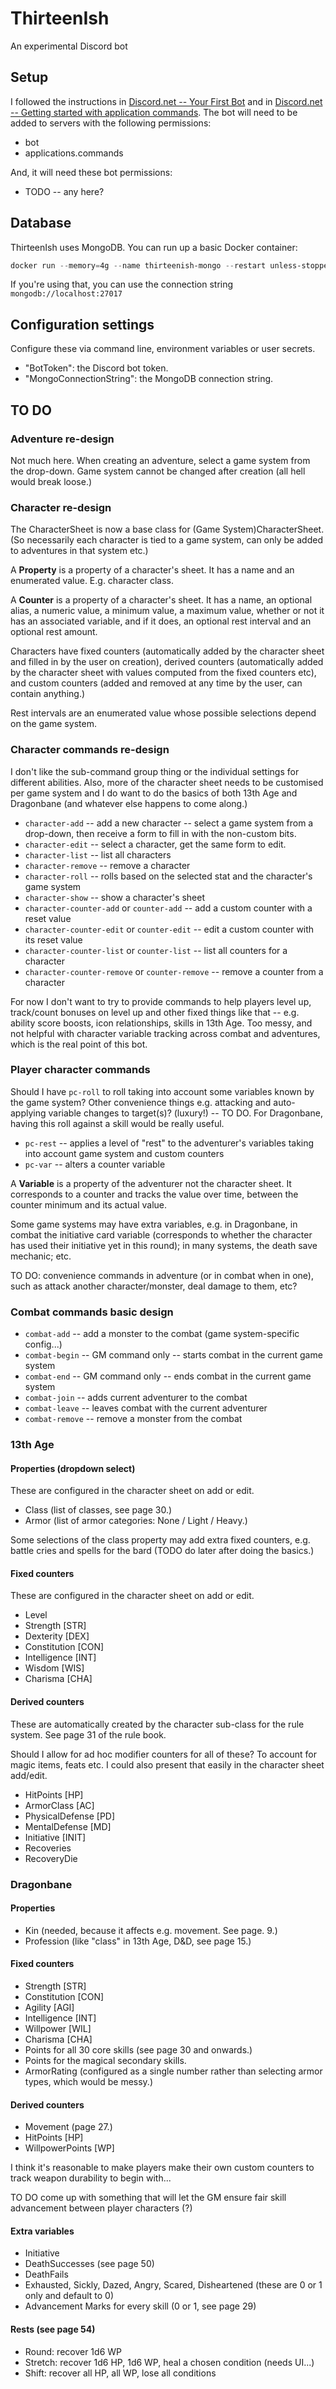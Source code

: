 # ThirteenIsh

An experimental Discord bot

## Setup

I followed the instructions in [Discord.net -- Your First Bot](https://discordnet.dev/guides/getting_started/first-bot.html) and in [Discord.net -- Getting started with application commands](https://discordnet.dev/guides/int_basics/application-commands/intro.html). The bot will need to be added to servers with the following permissions:

* bot
* applications.commands

And, it will need these bot permissions:

* TODO -- any here?

## Database

ThirteenIsh uses MongoDB. You can run up a basic Docker container:

```powershell
docker run --memory=4g --name thirteenish-mongo --restart unless-stopped -d -p 27017:27017 -v thirteenish-mongo-data:/data/db mongo:5
```

If you're using that, you can use the connection string `mongodb://localhost:27017`

## Configuration settings

Configure these via command line, environment variables or user secrets.

* "BotToken": the Discord bot token.
* "MongoConnectionString": the MongoDB connection string.

## TO DO

### Adventure re-design

Not much here. When creating an adventure, select a game system from the drop-down. Game system cannot be changed after creation (all hell would break loose.)

### Character re-design

The CharacterSheet is now a base class for (Game System)CharacterSheet. (So necessarily each character is tied to a game system, can only be added to adventures in that system etc.)

A **Property** is a property of a character's sheet. It has a name and an enumerated value. E.g. character class.

A **Counter** is a property of a character's sheet. It has a name, an optional alias, a numeric value, a minimum value, a maximum value, whether or not it has an associated variable, and if it does, an optional rest interval and an optional rest amount.

Characters have fixed counters (automatically added by the character sheet and filled in by the user on creation), derived counters (automatically added by the character sheet with values computed from the fixed counters etc), and custom counters (added and removed at any time by the user, can contain anything.)

Rest intervals are an enumerated value whose possible selections depend on the game system.

### Character commands re-design

I don't like the sub-command group thing or the individual settings for different abilities. Also, more of the character sheet needs to be customised per game system and I do want to do the basics of both 13th Age and Dragonbane (and whatever else happens to come along.)

* `character-add` -- add a new character -- select a game system from a drop-down, then receive a form to fill in with the non-custom bits.
* `character-edit` -- select a character, get the same form to edit.
* `character-list` -- list all characters
* `character-remove` -- remove a character
* `character-roll` -- rolls based on the selected stat and the character's game system
* `character-show` -- show a character's sheet
* `character-counter-add` or `counter-add` -- add a custom counter with a reset value
* `character-counter-edit` or `counter-edit` -- edit a custom counter with its reset value
* `character-counter-list` or `counter-list` -- list all counters for a character
* `character-counter-remove` or `counter-remove` -- remove a counter from a character

For now I don't want to try to provide commands to help players level up, track/count bonuses on level up and other fixed things like that -- e.g. ability score boosts, icon relationships, skills in 13th Age. Too messy, and not helpful with character variable tracking across combat and adventures, which is the real point of this bot.

### Player character commands

Should I have `pc-roll` to roll taking into account some variables known by the game system? Other convenience things e.g. attacking and auto-applying variable changes to target(s)? (luxury!) -- TO DO. For Dragonbane, having this roll against a skill would be really useful.

* `pc-rest` -- applies a level of "rest" to the adventurer's variables taking into account game system and custom counters
* `pc-var` -- alters a counter variable

A **Variable** is a property of the adventurer not the character sheet. It corresponds to a counter and tracks the value over time, between the counter minimum and its actual value.

Some game systems may have extra variables, e.g. in Dragonbane, in combat the initiative card variable (corresponds to whether the character has used their initiative yet in this round); in many systems, the death save mechanic; etc.

TO DO: convenience commands in adventure (or in combat when in one), such as attack another character/monster, deal damage to them, etc?

### Combat commands basic design

* `combat-add` -- add a monster to the combat (game system-specific config...)
* `combat-begin` -- GM command only -- starts combat in the current game system
* `combat-end` -- GM command only -- ends combat in the current game system
* `combat-join` -- adds current adventurer to the combat
* `combat-leave` -- leaves combat with the current adventurer
* `combat-remove` -- remove a monster from the combat

### 13th Age

#### Properties (dropdown select)

These are configured in the character sheet on add or edit.

* Class (list of classes, see page 30.)
* Armor (list of armor categories: None / Light / Heavy.)

Some selections of the class property may add extra fixed counters, e.g. battle cries and spells for the bard (TODO do later after doing the basics.)

#### Fixed counters

These are configured in the character sheet on add or edit.

* Level
* Strength \[STR\]
* Dexterity \[DEX\]
* Constitution \[CON\]
* Intelligence \[INT\]
* Wisdom \[WIS\]
* Charisma \[CHA\]

#### Derived counters

These are automatically created by the character sub-class for the rule system. See page 31 of the rule book.

Should I allow for ad hoc modifier counters for all of these? To account for magic items, feats etc. I could also present that easily in the character sheet add/edit.

* HitPoints \[HP\]
* ArmorClass \[AC\]
* PhysicalDefense \[PD\]
* MentalDefense \[MD\]
* Initiative \[INIT\]
* Recoveries
* RecoveryDie

### Dragonbane

#### Properties

* Kin (needed, because it affects e.g. movement. See page. 9.)
* Profession (like "class" in 13th Age, D&D, see page 15.)

#### Fixed counters

* Strength \[STR\]
* Constitution \[CON\]
* Agility \[AGI\]
* Intelligence \[INT\]
* Willpower \[WIL\]
* Charisma \[CHA\]
* Points for all 30 core skills (see page 30 and onwards.)
* Points for the magical secondary skills.
* ArmorRating (configured as a single number rather than selecting armor types, which would be messy.)

#### Derived counters

* Movement (page 27.)
* HitPoints \[HP\]
* WillpowerPoints \[WP\]

I think it's reasonable to make players make their own custom counters to track weapon durability to begin with...

TO DO come up with something that will let the GM ensure fair skill advancement between player characters (?)

#### Extra variables

* Initiative
* DeathSuccesses (see page 50)
* DeathFails
* Exhausted, Sickly, Dazed, Angry, Scared, Disheartened (these are 0 or 1 only and default to 0)
* Advancement Marks for every skill (0 or 1, see page 29)

#### Rests (see page 54)

* Round: recover 1d6 WP
* Stretch: recover 1d6 HP, 1d6 WP, heal a chosen condition (needs UI...)
* Shift: recover all HP, all WP, lose all conditions

